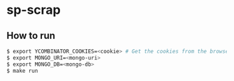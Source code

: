 # sp-scrap

## How to run

```bash
$ export YCOMBINATOR_COOKIES=<cookie> # Get the cookies from the browser and export it to the environment variable
$ export MONGO_URI=<mongo-uri>
$ export MONGO_DB=<mongo-db>
$ make run
```
